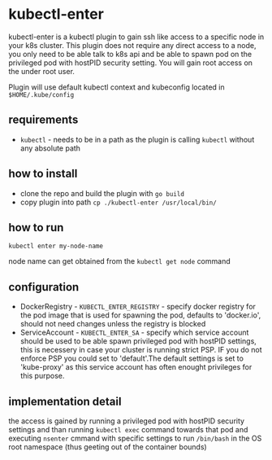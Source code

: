 # kubectl-enter
kubectl-enter is a kubectl plugin to gain ssh like access to a specific node in your k8s cluster. This plugin does not require any direct access to a node, you only need to be able talk to k8s api and be able to spawn pod on the privileged pod with hostPID security setting. You will gain root access on the under root user.

Plugin will use default kubectl context and kubeconfig located in `$HOME/.kube/config`

## requirements
- `kubectl` - needs to be in a path as the plugin is calling `kubectl` without any absolute path

## how to install
- clone the repo and build the plugin with `go build`
- copy plugin into path `cp ./kubectl-enter /usr/local/bin/`

##  how to run
```
kubectl enter my-node-name
```
node name can get obtained from the `kubectl get node` command

## configuration

- DockerRegistry - `KUBECTL_ENTER_REGISTRY` - specify docker registry for the pod image that is used for spawning the pod, defaults to 'docker.io', should not need changes unless the registry is blocked
- ServiceAccount - `KUBECTL_ENTER_SA` - specify which service account should be used to be able spawn privileged pod with hostPID settings, this is necessery in case your cluster is running strict PSP. IF you do not enforce PSP you could set to 'default'.The default settings is set to 'kube-proxy' as this service account has often enought privileges for this purpose.


## implementation detail
the access is gained by running a privileged pod with hostPID security settings and than running `kubectl exec` command towards that pod and executing `nsenter` cmmand with specific settings to run `/bin/bash` in the OS root namespace (thus geeting out of the container bounds)

